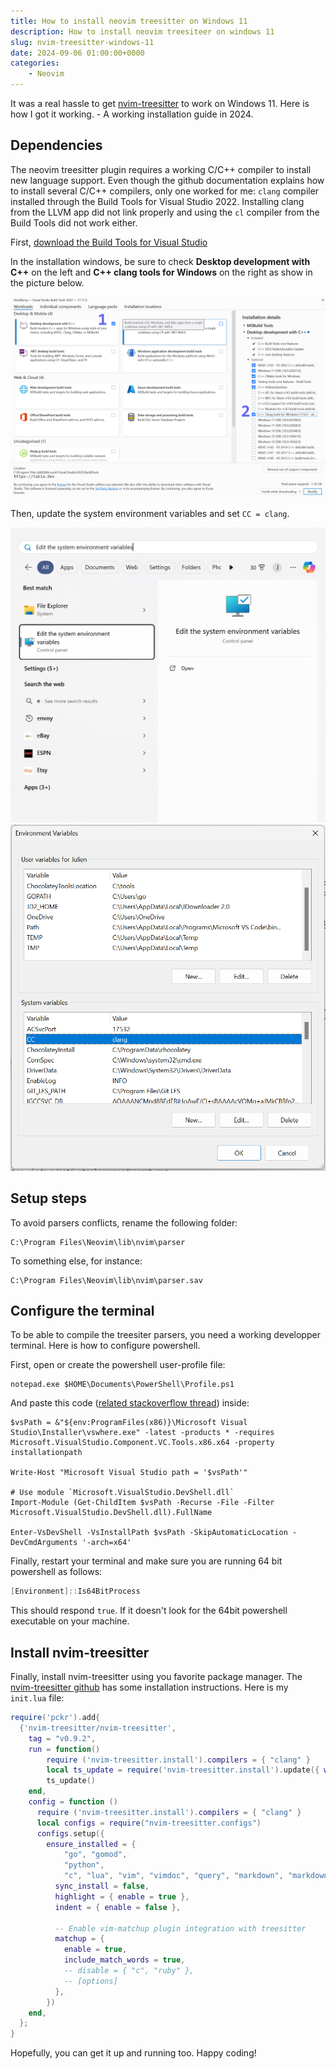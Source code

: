 ```yaml
---
title: How to install neovim treesitter on Windows 11
description: How to install neovim treesiteer on windows 11
slug: nvim-treesitter-windows-11
date: 2024-09-06 01:00:00+0000
categories:
    - Neovim
---
```


It was a real hassle to get [nvim-treesitter](https://github.com/nvim-treesitter/nvim-treesitter) to work on Windows 11. Here is how I got it working. - A working installation guide in 2024.

## Dependencies

The neovim treesitter plugin requires a working C/C++ compiler to install new language support. Even though the github documentation explains how to install several C/C++ compilers, only one worked for me: `clang` compiler installed through the Build Tools for Visual Studio 2022. Installing clang from the LLVM app did not link properly and using the `cl` compiler from the Build Tools did not work either.

First, [download the Build Tools for Visual Studio](https://visualstudio.microsoft.com/downloads/#build-tools-for-visual-studio-2022)

In the installation windows, be sure to check  **Desktop development with C++** on the left and **C++ clang tools for Windows** on the right as show in the picture below.

![Visual Studio build tools installer](VisualStudioBuildToolsInstaller.png "Visual Studio Build Tools Installer")

Then, update the system environment variables and set `CC = clang`.

![](WindowsMenuToEditEnvVars.png) ![](EditEnvVars.png)


## Setup steps

To avoid parsers conflicts, rename the following folder:

```
C:\Program Files\Neovim\lib\nvim\parser
```

To something else, for instance:

```
C:\Program Files\Neovim\lib\nvim\parser.sav
```

## Configure the terminal

To be able to compile the treesiter parsers, you need a working developper terminal. Here is how to configure powershell.

First, open or create the powershell user-profile file:

```
notepad.exe $HOME\Documents\PowerShell\Profile.ps1
```

And paste this code ([related stackoverflow thread](https://stackoverflow.com/questions/2124753/how-can-i-use-powershell-with-the-visual-studio-command-prompt)) inside:

```
$vsPath = &"${env:ProgramFiles(x86)}\Microsoft Visual Studio\Installer\vswhere.exe" -latest -products * -requires Microsoft.VisualStudio.Component.VC.Tools.x86.x64 -property installationpath

Write-Host "Microsoft Visual Studio path = '$vsPath'"

# Use module `Microsoft.VisualStudio.DevShell.dll`
Import-Module (Get-ChildItem $vsPath -Recurse -File -Filter Microsoft.VisualStudio.DevShell.dll).FullName

Enter-VsDevShell -VsInstallPath $vsPath -SkipAutomaticLocation -DevCmdArguments '-arch=x64'
```

Finally, restart your terminal and make sure you are running 64 bit powershell as follows:

```powershell
[Environment]::Is64BitProcess
```

This should respond `true`. If it doesn't look for the 64bit powershell executable on your machine.

## Install nvim-treesitter

Finally, install nvim-treesitter using you favorite package manager. The [nvim-treesitter github](https://github.com/nvim-treesitter/nvim-treesitter) has some installation instructions. Here is my `init.lua` file:

```lua
require('pckr').add{
  {'nvim-treesitter/nvim-treesitter',
    tag = "v0.9.2",
    run = function()
        require ('nvim-treesitter.install').compilers = { "clang" }
        local ts_update = require('nvim-treesitter.install').update({ with_sync = true })
        ts_update()
    end,
    config = function ()
      require ('nvim-treesitter.install').compilers = { "clang" } 
      local configs = require("nvim-treesitter.configs")
      configs.setup({
        ensure_installed = { 
            "go", "gomod",
            "python", 
            "c", "lua", "vim", "vimdoc", "query", "markdown", "markdown_inline"},
          sync_install = false,
          highlight = { enable = true },
          indent = { enable = false },  

          -- Enable vim-matchup plugin integration with treesitter
          matchup = {
            enable = true,
            include_match_words = true,
            -- disable = { "c", "ruby" },
            -- [options]
          },
        })
    end,
  };
}
```

Hopefully, you can get it up and running too. Happy coding!
